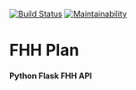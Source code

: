 [![Build Status](https://travis-ci.org/Bonifase/FHH.svg?branch=master)](https://travis-ci.org/Bonifase/FHH) [![Maintainability](https://api.codeclimate.com/v1/badges/227a4fc8f8d6875c384d/maintainability)](https://codeclimate.com/github/Bonifase/Workout-backend/maintainability)

# FHH Plan 

#### Python Flask FHH API 